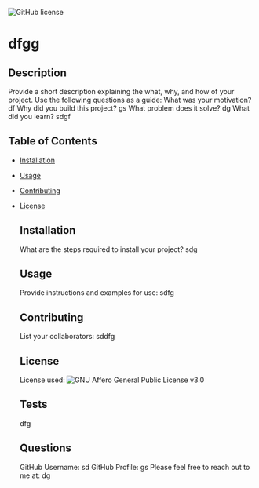 
  ![GitHub license](https://img.shields.io/badge/license--blue.svg)
  # dfgg

  ## Description
  Provide a short description explaining the what, why, and how of your project. Use the following questions as a guide:
  What was your motivation? df
  Why did you build this project? gs
  What problem does it solve? dg
  What did you learn? sdgf

  ## Table of Contents
- [Installation](#installation)
- [Usage](#usage)
- [Contributing](#contributing)
- [License](#license)

  ## Installation
  What are the steps required to install your project? sdg

  ## Usage
  Provide instructions and examples for use: sdfg

  ## Contributing
  List your collaborators: sddfg

  ## License
  License used:  ![GNU Affero General Public License v3.0](https://choosealicense.com/licenses/agpl-3.0/)


  ## Tests
  dfg


  ## Questions
  GitHub Username: sd
  GitHub Profile: gs
  Please feel free to reach out to me at: dg

